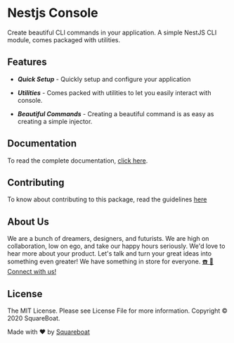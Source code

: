 # Nestjs Console

Create beautiful CLI commands in your application. A simple NestJS CLI module, comes packaged with utilities.

## Features

- *__Quick Setup__* - Quickly setup and configure your application

- *__Utilities__* - Comes packed with utilities to let you easily interact with console.
  
- *__Beautiful Commands__* - Creating a beautiful command is as easy as creating a simple injector.

## Documentation

To read the complete documentation, [click here](https://opensource.squareboat.com/nest-console/).

## Contributing

To know about contributing to this package, read the guidelines [here](./CONTRIBUTING.md)

## About Us

We are a bunch of dreamers, designers, and futurists. We are high on collaboration, low on ego, and take our happy hours seriously. We'd love to hear more about your product. Let's talk and turn your great ideas into something even greater! We have something in store for everyone. [☎️ 📧 Connect with us!](https://squareboat.com/contact)

## License

The MIT License. Please see License File for more information. Copyright © 2020 SquareBoat.

Made with ❤️ by [Squareboat](https://squareboat.com)
